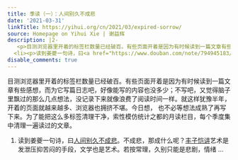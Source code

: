 ```yaml
---
title: 季读（一）：人间别久不成悲
date: '2021-03-31'
linkTitle: https://yihui.org/cn/2021/03/expired-sorrow/
source: Homepage on Yihui Xie | 谢益辉
description: |2-
   <p>目测浏览器里开着的标签栏数量已经破百。有些页面开着是因为有时候读到一篇文章有些感想，而为它写篇日志吧，好像能写的内容也没多少；不写吧，又觉得脑子里飘过的那么几点想法，没记录下来就像浪费了阅读时间一样。就这样犹豫半年，开着的页面就越来越多、浏览器也拥挤不堪。今日想， 也不必等想法成熟了再写下来。为了能把这么多标签清理干净，索性模仿统计之都的月读栏目，每个季度集中清理一遍读过的文章。</p> <ol>
  <li><p>读到姜夔一句诗，曰<a href="https://www.douban.com/note/794945183/">人间别久不成悲</a>。不成悲，那成什么呢？<a href="/cn/2020/03/tk/">丰子恺讲</a>艺术是发泄压抑苦闷的手段，文学也是艺术。若按常理，久别只能是悲剧，情绪 ...
disable_comments: true
---
```

 <p>目测浏览器里开着的标签栏数量已经破百。有些页面开着是因为有时候读到一篇文章有些感想，而为它写篇日志吧，好像能写的内容也没多少；不写吧，又觉得脑子里飘过的那么几点想法，没记录下来就像浪费了阅读时间一样。就这样犹豫半年，开着的页面就越来越多、浏览器也拥挤不堪。今日想， 也不必等想法成熟了再写下来。为了能把这么多标签清理干净，索性模仿统计之都的月读栏目，每个季度集中清理一遍读过的文章。</p> <ol>
<li><p>读到姜夔一句诗，曰<a href="https://www.douban.com/note/794945183/">人间别久不成悲</a>。不成悲，那成什么呢？<a href="/cn/2020/03/tk/">丰子恺讲</a>艺术是发泄压抑苦闷的手段，文学也是艺术。若按常理，久别只能是悲剧，情绪 ...